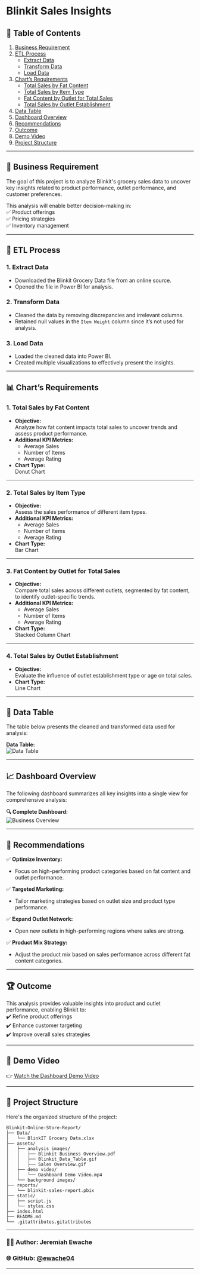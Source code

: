 # **Blinkit Sales Insights**  

## **📌 Table of Contents**  
1. [Business Requirement](#business-requirement)  
2. [ETL Process](#etl-process)  
   - [Extract Data](#1-extract-data)  
   - [Transform Data](#2-transform-data)  
   - [Load Data](#3-load-data)  
3. [Chart’s Requirements](#charts-requirements)  
   - [Total Sales by Fat Content](#1-total-sales-by-fat-content)  
   - [Total Sales by Item Type](#2-total-sales-by-item-type)  
   - [Fat Content by Outlet for Total Sales](#3-fat-content-by-outlet-for-total-sales)  
   - [Total Sales by Outlet Establishment](#4-total-sales-by-outlet-establishment)  
4. [Data Table](#data-table)  
5. [Dashboard Overview](#dashboard-overview)  
6. [Recommendations](#recommendations)  
7. [Outcome](#outcome)  
8. [Demo Video](#demo-video)  
9. [Project Structure](#project-structure)  

---

## **🚀 Business Requirement**  
The goal of this project is to analyze Blinkit's grocery sales data to uncover key insights related to product performance, outlet performance, and customer preferences.  

This analysis will enable better decision-making in:  
✅ Product offerings  
✅ Pricing strategies  
✅ Inventory management  

---

## **🔎 ETL Process**  

### **1. Extract Data**  
- Downloaded the Blinkit Grocery Data file from an online source.  
- Opened the file in Power BI for analysis.  

### **2. Transform Data**  
- Cleaned the data by removing discrepancies and irrelevant columns.  
- Retained null values in the `Item Weight` column since it’s not used for analysis.  

### **3. Load Data**  
- Loaded the cleaned data into Power BI.  
- Created multiple visualizations to effectively present the insights.  

---

## **📊 Chart’s Requirements**  

### **1. Total Sales by Fat Content**  
- **Objective:**  
   Analyze how fat content impacts total sales to uncover trends and assess product performance.  
- **Additional KPI Metrics:**  
   - Average Sales  
   - Number of Items  
   - Average Rating  
- **Chart Type:**  
   Donut Chart  

---

### **2. Total Sales by Item Type**  
- **Objective:**  
   Assess the sales performance of different item types.  
- **Additional KPI Metrics:**  
   - Average Sales  
   - Number of Items  
   - Average Rating  
- **Chart Type:**  
   Bar Chart  

---

### **3. Fat Content by Outlet for Total Sales**  
- **Objective:**  
   Compare total sales across different outlets, segmented by fat content, to identify outlet-specific trends.  
- **Additional KPI Metrics:**  
   - Average Sales  
   - Number of Items  
   - Average Rating  
- **Chart Type:**  
   Stacked Column Chart  

---

### **4. Total Sales by Outlet Establishment**  
- **Objective:**  
   Evaluate the influence of outlet establishment type or age on total sales.  
- **Chart Type:**  
   Line Chart  

---

## **📑 Data Table**  
The table below presents the cleaned and transformed data used for analysis:

**Data Table:**  
![Data Table](assets/analysis%20images/Blinkit_Data_Table.gif)  

---

## **📈 Dashboard Overview**  
The following dashboard summarizes all key insights into a single view for comprehensive analysis:

**🔍 Complete Dashboard:**  
![Business Overview](assets/analysis%20images/Sales%20Overview.gif)  

---

## **📢 Recommendations**  

✅ **Optimize Inventory:**  
- Focus on high-performing product categories based on fat content and outlet performance.  

✅ **Targeted Marketing:**  
- Tailor marketing strategies based on outlet size and product type performance.  

✅ **Expand Outlet Network:**  
- Open new outlets in high-performing regions where sales are strong.  

✅ **Product Mix Strategy:**  
- Adjust the product mix based on sales performance across different fat content categories.  

---

## **🏆 Outcome**  
This analysis provides valuable insights into product and outlet performance, enabling Blinkit to:  
✔️ Refine product offerings  
✔️ Enhance customer targeting  
✔️ Improve overall sales strategies  

---

## **🎥 Demo Video**  
👉 [Watch the Dashboard Demo Video](assets/demo%20video/Dashboard%20Demo%20Video.mp4)  

---

## **📂 Project Structure**  
Here's the organized structure of the project:

```
Blinkit-Online-Store-Report/
├── Data/
│   └── BlinkIT Grocery Data.xlsx
├── assets/
│   ├── analysis images/
│   │   ├── Blinkit Business Overview.pdf
│   │   ├── Blinkit_Data_Table.gif
│   │   ├── Sales Overview.gif
│   ├── demo video/
│   │   └── Dashboard Demo Video.mp4
│   └── background images/
├── reports/
│   └── blinkit-sales-report.pbix
├── static/
│   ├── script.js
│   └── styles.css
├── index.html
├── README.md
└── .gitattributes.gitattributes
```
---

### 👨‍💻 **Author:** Jeremiah Ewache  
### 🌐 **GitHub:** [@ewache04](https://github.com/ewache04)  

---